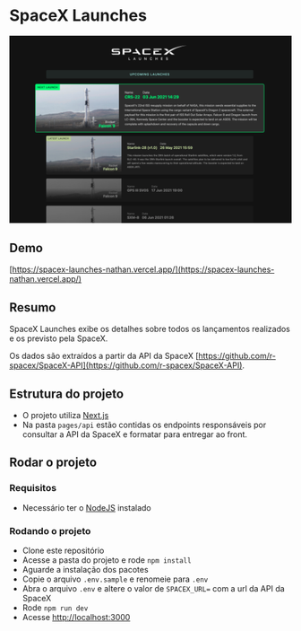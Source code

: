 # SpaceX Launches

![Image SpaceX Launches Nathan](https://raw.githubusercontent.com/nathanopereira/spacex-launches/main/public/print.png)

## Demo
[https://spacex-launches-nathan.vercel.app/](https://spacex-launches-nathan.vercel.app/)

## Resumo
SpaceX Launches exibe os detalhes sobre todos os lançamentos realizados e os previsto pela SpaceX.

Os dados são extraídos a partir da API da SpaceX [https://github.com/r-spacex/SpaceX-API](https://github.com/r-spacex/SpaceX-API).
## Estrutura do projeto
- O projeto utiliza [Next.js](https://nextjs.org/)
- Na pasta `pages/api` estão contidas os endpoints responsáveis por consultar a API da SpaceX e formatar para entregar ao front.

## Rodar o projeto
### Requisitos
- Necessário ter o [NodeJS](https://nodejs.org/en/download/) instalado
### Rodando o projeto
- Clone este repositório
- Acesse a pasta do projeto e rode `npm install`
- Aguarde a instalação dos pacotes
- Copie o arquivo `.env.sample` e renomeie para `.env`
- Abra o arquivo `.env` e altere o valor de `SPACEX_URL=` com a url da API da SpaceX
- Rode `npm run dev`
- Acesse [http://localhost:3000](http://localhost:3000)


